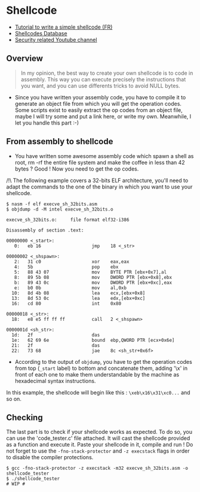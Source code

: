 # Shellcode

- [Tutorial to write a simple shellcode (FR)](http://www.bases-hacking.org/afficher-shell.html)
- [Shellcodes Database](http://shell-storm.org/shellcode/)
- [Security related Youtube channel](https://www.youtube.com/channel/UClcE-kVhqyiHCcjYwcpfj9w/videos)

## Overview

> In my opinion, the best way to create your own shellcode is to code in assembly. This way you can execute precisely the instructions that you want, and you can use differents tricks to avoid NULL bytes.

- Since you have written your assembly code, you have to compile it to generate an object file from which you will get the operation codes. Some scripts exist to easily extract the op codes from an object file, maybe I will try some and put a link here, or write my own. Meanwhile, I let you handle this part :-)

## From assembly to shellcode

- You have written some awesome assembly code which spawn a shell as root, rm -rf the entire file system and make the coffee in less than 42 bytes ? Good ! Now you need to get the op codes.

/!\ The following example covers a 32-bits ELF architecture, you'll need to adapt the commands to the one of the binary in which you want to use your shellcode.

```console
$ nasm -f elf execve_sh_32bits.asm
$ objdump -d -M intel execve_sh_32bits.o

execve_sh_32bits.o:     file format elf32-i386

Disassembly of section .text:

00000000 <_start>:
   0:	eb 16                	jmp    18 <_str>

00000002 <_shspawn>:
   2:	31 c0                	xor    eax,eax
   4:	5b                   	pop    ebx
   5:	88 43 07             	mov    BYTE PTR [ebx+0x7],al
   8:	89 5b 08             	mov    DWORD PTR [ebx+0x8],ebx
   b:	89 43 0c             	mov    DWORD PTR [ebx+0xc],eax
   e:	b0 0b                	mov    al,0xb
  10:	8d 4b 08             	lea    ecx,[ebx+0x8]
  13:	8d 53 0c             	lea    edx,[ebx+0xc]
  16:	cd 80                	int    0x80

00000018 <_str>:
  18:	e8 e5 ff ff ff       	call   2 <_shspawn>

0000001d <sh_str>:
  1d:	2f                   	das    
  1e:	62 69 6e             	bound  ebp,QWORD PTR [ecx+0x6e]
  21:	2f                   	das    
  22:	73 68                	jae    8c <sh_str+0x6f>

```

- According to the output of `objdump`, you have to get the operation codes from top (`_start` label) to bottom and concatenate them, adding '\x' in front of each one to make them understandable by the machine as hexadecimal syntax instructions.

In this example, the shellcode will begin like this : `\xeb\x16\x31\xc0...` and so on.

## Checking

The last part is to check if your shellcode works as expected. To do so, you can use the 'code_tester.c' file attached. It will cast the shellcode provided as a function and execute it. Paste your shellcode in it, compile and run ! Do not forget to use the `-fno-stack-protector` and `-z execstack` flags in order to disable the compiler protections.

```console
$ gcc -fno-stack-protector -z execstack -m32 execve_sh_32bits.asm -o shellcode_tester
$ ./shellcode_tester
# WIP #
```